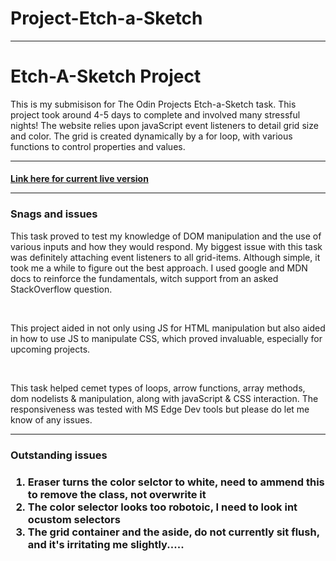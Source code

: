 # Project-Etch-a-Sketch

<hr>

<h1> Etch-A-Sketch Project </h1> 

<p> This is my submisison for The Odin Projects Etch-a-Sketch task. This project took around 4-5 days to complete and involved many stressful nights! The website relies upon javaScript event listeners to detail grid size and color. The grid is created dynamically by a for loop, with various functions to control properties and values. </p> 

<hr>

<a href ="https://venexcon.github.io/Project-Etch-a-Sketch/" target="_blank"><h4> Link here for current live version</p></a>

<hr> 

<h3> Snags and issues </h3> 
<p> This task proved to test my knowledge of DOM manipulation and the use of various inputs and how they would respond. My biggest issue with this task was definitely attaching event listeners to all grid-items. Although simple, it took me a while to figure out the best approach. I used google and MDN docs to reinforce the fundamentals, witch support from an asked StackOverflow question.</p>
<br>

<p> This project aided in not only using JS for HTML manipulation but also aided in how to use JS to manipulate CSS, which proved invaluable, especially for upcoming projects. </P>

<br>

<p> This task helped cemet types of loops, arrow functions, array methods, dom nodelists & manipulation, along with javaScript & CSS interaction. The responsiveness was tested with MS Edge Dev tools but please do let me know of any issues. <p>

  <hr> 
  <h3> Outstanding issues <h3> 
  <ol><p>
    <li>Eraser turns the color selctor to white, need to ammend this to remove the class, not overwrite it </li> 
    <li>The color selector looks too robotoic, I need to look int ocustom selectors </li>
    <li>The grid container and the aside, do not currently sit flush, and it's irritating me slightly..... </li> 
    </p></ol>
